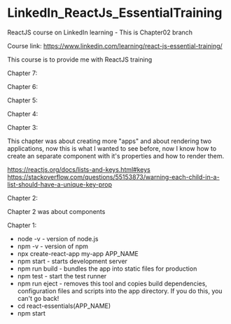 # LinkedIn_ReactJs_EssentialTraining

ReactJS course on LinkedIn learning - This is Chapter02 branch

Course link:
https://www.linkedin.com/learning/react-js-essential-training/

This course is to provide me with ReactJS training

Chapter 7:

Chapter 6:

Chapter 5:

Chapter 4:

Chapter 3:

This chapter was about creating more "apps" and about rendering two applications, now this is what I wanted to see before, now I know how to create an separate component with it's properties and how to render them.

https://reactjs.org/docs/lists-and-keys.html#keys
https://stackoverflow.com/questions/55153873/warning-each-child-in-a-list-should-have-a-unique-key-prop

Chapter 2:

Chapter 2 was about components

Chapter 1:

- node -v - version of node.js
- npm -v - version of npm
- npx create-react-app my-app APP_NAME
- npm start - starts development server
- npm run build - bundles the app into static files for production
- npm test - start the test runner
- npm run eject - removes this tool and copies build dependencies, configuration files and scripts into the app directory. If you do this, you can't go back!
- cd react-essentials(APP_NAME)
- npm start
